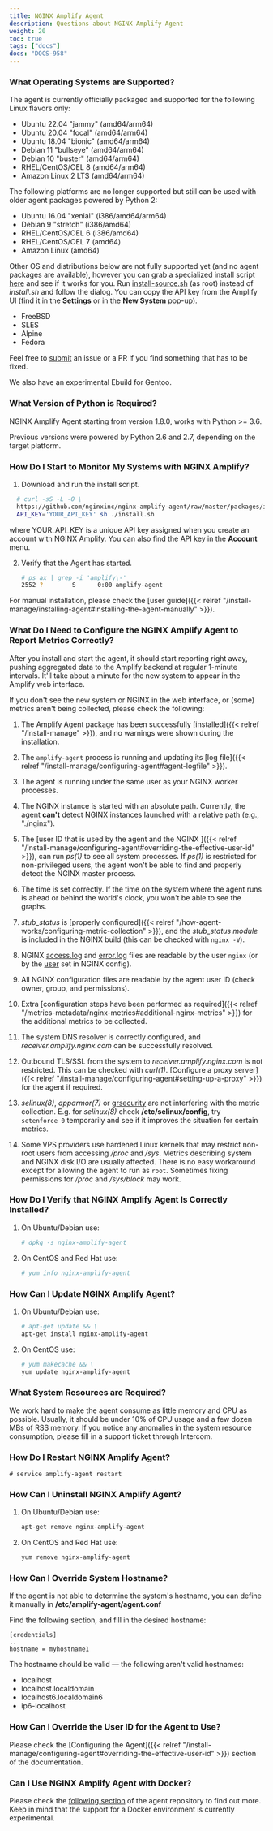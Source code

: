 ```yaml
---
title: NGINX Amplify Agent
description: Questions about NGINX Amplify Agent
weight: 20
toc: true
tags: ["docs"]
docs: "DOCS-958"
---
```


### What Operating Systems are Supported?

The agent is currently officially packaged and supported for the following Linux flavors only:

  * Ubuntu 22.04 "jammy" (amd64/arm64)
  * Ubuntu 20.04 "focal" (amd64/arm64)
  * Ubuntu 18.04 "bionic" (amd64/arm64)
  * Debian 11 "bullseye" (amd64/arm64)
  * Debian 10 "buster" (amd64/arm64)
  * RHEL/CentOS/OEL 8 (amd64/arm64)
  * Amazon Linux 2 LTS (amd64/arm64)

The following platforms are no longer supported but still can be used with older agent packages powered by Python 2:

  * Ubuntu 16.04 "xenial" (i386/amd64/arm64)
  * Debian 9 "stretch" (i386/amd64)
  * RHEL/CentOS/OEL 6 (i386/amd64)
  * RHEL/CentOS/OEL 7 (amd64)
  * Amazon Linux (amd64)

Other OS and distributions below are not fully supported yet (and no agent packages are available), however you can grab a specialized install script [here](https://raw.githubusercontent.com/nginxinc/nginx-amplify-agent/master/packages/install-source.sh) and see if it works for you. Run [install-source.sh](https://raw.githubusercontent.com/nginxinc/nginx-amplify-agent/master/packages/install-source.sh) (as root) instead of *install.sh* and follow the dialog. You can copy the API key from the Amplify UI (find it in the **Settings** or in the **New System** pop-up).

  * FreeBSD
  * SLES
  * Alpine
  * Fedora

Feel free to [submit](https://github.com/nginxinc/nginx-amplify-agent/) an issue or a PR if you find something that has to be fixed.

We also have an experimental Ebuild for Gentoo.

### What Version of Python is Required?

NGINX Amplify Agent starting from version 1.8.0, works with Python >= 3.6.

Previous versions were powered by Python 2.6 and 2.7, depending on the target platform.

### How Do I Start to Monitor My Systems with NGINX Amplify?

1. Download and run the install script.

  ```bash
    # curl -sS -L -O \
    https://github.com/nginxinc/nginx-amplify-agent/raw/master/packages/install.sh && \
    API_KEY='YOUR_API_KEY' sh ./install.sh
  ```

   where YOUR_API_KEY is a unique API key assigned when you create an account with NGINX Amplify. You can also find the API key in the **Account** menu.

2. Verify that the Agent has started.

   ```bash
   # ps ax | grep -i 'amplify\-'
   2552 ?        S      0:00 amplify-agent
   ```

For manual installation, please check the [user guide]({{< relref "/install-manage/installing-agent#installing-the-agent-manually" >}}).

### What Do I Need to Configure the NGINX Amplify Agent to Report Metrics Correctly?

After you install and start the agent, it should start reporting right away, pushing aggregated data to the Amplify backend at regular 1-minute intervals. It'll take about a minute for the new system to appear in the Amplify web interface.

If you don't see the new system or NGINX in the web interface, or (some) metrics aren't being collected, please check the following:

1. The Amplify Agent package has been successfully [installed]({{< relref "/install-manage" >}}), and no warnings were shown during the installation.

2. The `amplify-agent` process is running and updating its [log file]({{< relref "/install-manage/configuring-agent#agent-logfile" >}}).

3. The agent is running under the same user as your NGINX worker processes.

4. The NGINX instance is started with an absolute path. Currently, the agent **can't** detect NGINX instances launched with a relative path (e.g., "./nginx").

5. The [user ID that is used by the agent and the NGINX ]({{< relref "/install-manage/configuring-agent#overriding-the-effective-user-id" >}}), can run *ps(1)* to see all system processes. If *ps(1)* is restricted for non-privileged users, the agent won't be able to find and properly detect the NGINX master process.

6. The time is set correctly. If the time on the system where the agent runs is ahead or behind the world's clock, you won't be able to see the graphs.

7. *stub_status* is [properly configured]({{< relref "/how-agent-works/configuring-metric-collection" >}}), and the *stub_status module* is included in the NGINX build (this can be checked with `nginx -V`).

8. NGINX [access.log](http://nginx.org/en/docs/http/ngx_http_log_module.html) and [error.log](http://nginx.org/en/docs/ngx_core_module.html#error_log) files are readable by the user `nginx` (or by the [user](http://nginx.org/en/docs/ngx_core_module.html#user) set in NGINX config).

9. All NGINX configuration files are readable by the agent user ID (check owner, group, and permissions).

10. Extra [configuration steps have been performed as required]({{< relref "/metrics-metadata/nginx-metrics#additional-nginx-metrics" >}}) for the additional metrics to be collected.

11. The system DNS resolver is correctly configured, and *receiver.amplify.nginx.com* can be successfully resolved.

12. Outbound TLS/SSL from the system to *receiver.amplify.nginx.com* is not restricted. This can be checked with *curl(1)*. [Configure a proxy server]({{< relref "/install-manage/configuring-agent#setting-up-a-proxy" >}}) for the agent if required.

13. *selinux(8)*, *apparmor(7)* or [grsecurity](https://grsecurity.net) are not interfering with the metric collection. E.g. for *selinux(8)* check **/etc/selinux/config**, try `setenforce 0` temporarily and see if it improves the situation for certain metrics.

14. Some VPS providers use hardened Linux kernels that may restrict non-root users from accessing */proc* and */sys*. Metrics describing system and NGINX disk I/O are usually affected. There is no easy workaround except for allowing the agent to run as `root`. Sometimes fixing permissions for */proc* and */sys/block* may work.

### How Do I Verify that NGINX Amplify Agent Is Correctly Installed?

1. On Ubuntu/Debian use:

   ```bash
   # dpkg -s nginx-amplify-agent
   ```

2. On CentOS and Red Hat use:

   ```bash
   # yum info nginx-amplify-agent
   ```

### How Can I Update NGINX Amplify Agent?

1. On Ubuntu/Debian use:

   ```bash
   # apt-get update && \
   apt-get install nginx-amplify-agent
   ```

2. On CentOS use:

   ```bash
   # yum makecache && \
   yum update nginx-amplify-agent
   ```

### What System Resources are Required?

We work hard to make the agent consume as little memory and CPU as possible. Usually, it should be under 10% of CPU usage and a few dozen MBs of RSS memory. If you notice any anomalies in the system resource consumption, please fill in a support ticket through Intercom.

### How Do I Restart NGINX Amplify Agent?

   ```
   # service amplify-agent restart
   ```

### How Can I Uninstall NGINX Amplify Agent?

1. On Ubuntu/Debian use:

   ```bash
   apt-get remove nginx-amplify-agent
   ```

2. On CentOS and Red Hat use:

   ```bash
   yum remove nginx-amplify-agent
   ```

### How Can I Override System Hostname?

If the agent is not able to determine the system's hostname, you can define it manually in **/etc/amplify-agent/agent.conf**

Find the following section, and fill in the desired hostname:

```nginx
[credentials]
..
hostname = myhostname1
```

The hostname should be valid — the following aren't valid hostnames:

  * localhost
  * localhost.localdomain
  * localhost6.localdomain6
  * ip6-localhost

### How Can I Override the User ID for the Agent to Use?

Please check the [Configuring the Agent]({{< relref "/install-manage/configuring-agent#overriding-the-effective-user-id" >}}) section of the documentation.

### Can I Use NGINX Amplify Agent with Docker?

Please check the [following section](https://github.com/nginxinc/docker-nginx-amplify) of the agent repository to find out more. Keep in mind that the support for a Docker environment is currently experimental.
